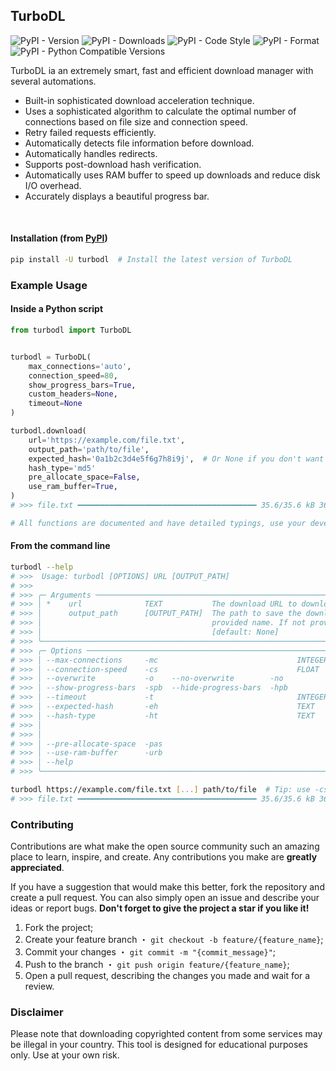 ## TurboDL

![PyPI - Version](https://img.shields.io/pypi/v/turbodl?style=flat&logo=pypi&logoColor=blue&color=blue&link=https://pypi.org/project/turbodl)
![PyPI - Downloads](https://img.shields.io/pypi/dm/turbodl?style=flat&logo=pypi&logoColor=blue&color=blue&link=https://pypi.org/project/turbodl)
![PyPI - Code Style](https://img.shields.io/badge/code%20style-ruff-blue?style=flat&logo=ruff&logoColor=blue&color=blue&link=https://github.com/astral-sh/ruff)
![PyPI - Format](https://img.shields.io/pypi/format/turbodl?style=flat&logo=pypi&logoColor=blue&color=blue&link=https://pypi.org/project/turbodl)
![PyPI - Python Compatible Versions](https://img.shields.io/pypi/pyversions/turbodl?style=flat&logo=python&logoColor=blue&color=blue&link=https://pypi.org/project/turbodl)

TurboDL ia an extremely smart, fast and efficient download manager with several automations.

- Built-in sophisticated download acceleration technique.
- Uses a sophisticated algorithm to calculate the optimal number of connections based on file size and connection speed.
- Retry failed requests efficiently.
- Automatically detects file information before download.
- Automatically handles redirects.
- Supports post-download hash verification.
- Automatically uses RAM buffer to speed up downloads and reduce disk I/O overhead.
- Accurately displays a beautiful progress bar.

<br>

#### Installation (from [PyPI](https://pypi.org/project/turbodl))

```bash
pip install -U turbodl  # Install the latest version of TurboDL
```

### Example Usage

#### Inside a Python script

```python
from turbodl import TurboDL


turbodl = TurboDL(
    max_connections='auto',
    connection_speed=80,
    show_progress_bars=True,
    custom_headers=None,
    timeout=None
)

turbodl.download(
    url='https://example.com/file.txt',
    output_path='path/to/file',
    expected_hash='0a1b2c3d4e5f6g7h8i9j',  # Or None if you don't want to check the hash
    hash_type='md5'
    pre_allocate_space=False,
    use_ram_buffer=True,
)
# >>> file.txt ━━━━━━━━━━━━━━━━━━━━━━━━━━━━━━━━━━━━━━━━ 35.6/35.6 kB 36.2 MB/s 0:00:00 100%

# All functions are documented and have detailed typings, use your development IDE to learn more.

```

#### From the command line

```bash
turbodl --help
# >>>  Usage: turbodl [OPTIONS] URL [OUTPUT_PATH]
# >>>
# >>> ╭─ Arguments ──────────────────────────────────────────────────────────────────────────────────────────────────────────────────────────────────────────────────────────────────────────────────────────────────────────────────╮
# >>> │ *    url              TEXT           The download URL to download the file from. [default: None] [required]                                                                                                                  │
# >>> │      output_path      [OUTPUT_PATH]  The path to save the downloaded file to. If the path is a directory, the file name will be generated from the server response. If the path is a file, the file will be saved with the   │
# >>> │                                      provided name. If not provided, the file will be saved to the current working directory. (default: Path.cwd())                                                                          │
# >>> │                                      [default: None]                                                                                                                                                                         │
# >>> ╰──────────────────────────────────────────────────────────────────────────────────────────────────────────────────────────────────────────────────────────────────────────────────────────────────────────────────────────────╯
# >>> ╭─ Options ────────────────────────────────────────────────────────────────────────────────────────────────────────────────────────────────────────────────────────────────────────────────────────────────────────────────────╮
# >>> │ --max-connections     -mc                               INTEGER  The maximum number of connections to use for downloading the file (default: 'auto'). [default: None]                                                        │
# >>> │ --connection-speed    -cs                               FLOAT    Your connection speed in Mbps (default: 80). [default: None]                                                                                                │
# >>> │ --overwrite           -o    --no-overwrite        -no            Overwrite the file if it already exists. Otherwise, a "_1", "_2", etc. suffix will be added. [default: overwrite]                                           │
# >>> │ --show-progress-bars  -spb  --hide-progress-bars  -hpb           Show or hide all progress bars. [default: show-progress-bars]                                                                                               │
# >>> │ --timeout             -t                                INTEGER  Timeout in seconds for the download process. Or None for no timeout. [default: None]                                                                        │
# >>> │ --expected-hash       -eh                               TEXT     The expected hash of the downloaded file. If not provided, the hash will not be checked. [default: None]                                                    │
# >>> │ --hash-type           -ht                               TEXT     The hash type to use for the hash verification. Must be one of 'md5', 'sha1', 'sha224', 'sha256', 'sha384', 'sha512', 'blake2b', 'blake2s', 'sha3_224',     │
# >>> │                                                                  'sha3_256', 'sha3_384', 'sha3_512', 'shake_128' or 'shake_256'.                                                                                             │
# >>> │                                                                  [default: md5]                                                                                                                                              │
# >>> │ --pre-allocate-space  -pas                                       Whether to pre-allocate space for the file, useful to avoid disk fragmentation.                                                                             │
# >>> │ --use-ram-buffer      -urb                                       Whether to use a RAM buffer to download the file. [default: True]                                                                                           │
# >>> │ --help                                                           Show this message and exit.                                                                                                                                 │
# >>> ╰──────────────────────────────────────────────────────────────────────────────────────────────────────────────────────────────────────────────────────────────────────────────────────────────────────────────────────────────╯

turbodl https://example.com/file.txt [...] path/to/file  # Tip: use -cs argument to set your connection speed in Mbps and accelerate the download
# >>> file.txt ━━━━━━━━━━━━━━━━━━━━━━━━━━━━━━━━━━━━━━━━ 35.6/35.6 kB 36.2 MB/s 0:00:00 100%
```

### Contributing

Contributions are what make the open source community such an amazing place to learn, inspire, and create. Any contributions you make are **greatly appreciated**.

If you have a suggestion that would make this better, fork the repository and create a pull request. You can also simply open an issue and describe your ideas or report bugs. **Don't forget to give the project a star if you like it!**

1. Fork the project;
2. Create your feature branch ・ `git checkout -b feature/{feature_name}`;
3. Commit your changes ・ `git commit -m "{commit_message}"`;
4. Push to the branch ・ `git push origin feature/{feature_name}`;
5. Open a pull request, describing the changes you made and wait for a review.

### Disclaimer

Please note that downloading copyrighted content from some services may be illegal in your country. This tool is designed for educational purposes only. Use at your own risk.
